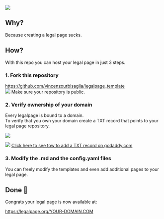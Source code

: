 ![](https://legalpage.org/images/legalpage.png)


## Why?
Because creating a legal page sucks.

## How?
With this repo you can host your legal page in just 3 steps.

### 1. Fork this repository
https://github.com/vincenzourbisaglia/legalpage_template   
![](https://legalpage.org/images/baseline_info_black_18dp.png) Make sure your repository is public. 

### 2. Verify ownership of your domain
Every legalpage is bound to a domain.   
To verify that you own your domain create a TXT record that points to your legal page repository.

![](https://legalpage.org/images/dnsrecord.png)



![](https://legalpage.org/images/baseline_help_black_18dp.png)  [Click here to see tow to add a TXT record on godaddy.com](https://www.google.com/search?q=godaddy+add+txt+record)


### 3. Modify the .md and the config.yaml files
You can freely modify the templates and even add additional pages to your legal page.



## Done 🎉

Congrats your legal page is now available at:   

https://legalpage.org/YOUR-DOMAIN.COM



